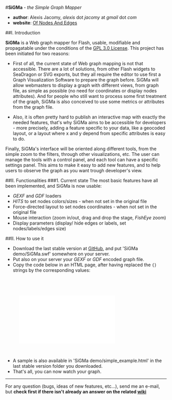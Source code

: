 #**SiGMa** - *the Simple Graph Mapper*

- **author**: Alexis Jacomy, *alexis* dot *jacomy* at *gmail* dot *com*
- **website**: [Of Nodes And Edges](http://www.ofnodesandedges.com)

##I. Introduction

**SiGMa** is a Web graph mapper for Flash, usable, modifiable and propagatable under the conditions of the [GPL 3.0 License](http://www.gnu.org/licenses/gpl.html "GPL 3.0 license"). This project has been initiated for two reasons:

* First of all, the current state of Web graph mapping is not that accessible. There are a lot of solutions, from other Flash widgets to SeaDragon or SVG exports, but they all require the editor to use first a Graph Visualization Software to prepare the graph before. SiGMa will allow webmasters to display a graph with different views, from graph file, as simple as possible (no need for coordinates or display nodes attributes). And for people who still want to process some first treatment of the graph, SiGMa is also conceived to use some metrics or attributes from the graph file.

* Also, it is often pretty hard to publish an interactive map with exactly the needed features, that's why SiGMa aims to be accessible for developers - more precisely, adding a feature specific to your data, like a geocoded layout, or a layout where x and y depend from specific attributes is easy to do.

Finally, SiGMa's interface will be oriented along different tools, from the simple zoom to the filters, through other visualizations, etc. The user can manage the tools with a control panel, and each tool can have a specific settings panel. This aims to make it easy to add new features, and to help users to observe the graph as you want trough developer's view.

##II. Functionalities
###1. Current state
The most basic features have all been implemented, and SiGMa is now usable:

* *GEXF* and *GDF* loaders
* *HITS* to set nodes colors/sizes - when not set in the original file
* Force-directed layout to set nodes coordinates - when not set in the original file
* Mouse interaction (zoom in/out, drag and drop the stage, *FishEye* zoom)
* Display parameters (display/ hide edges or labels, set nodes/labels/edges size)

##II. How to use it
* Download the last stable version at [GitHub](http://www.github.com/jacomyal/SiGMa/downloads), and put 'SiGMa demo/SiGMa.swf' somewhere on your server.
* Put also on your server your *GEXF* or *GDF* encoded graph file.
* Copy the code below in an HTML page, after having replaced the `{}` strings by the corresponding values:
<code>
      <object width="{width of SiGMa}" height="{height of SiGMa}" id="SiGMa">
      <param name="movie" value="{path of SiGMa.swf}?filePath={path of the graph}" />
      <param name="allowScriptAccess" value="always" />
      <embed src="{path of SiGMa.swf}?filePath={path of the graph}" allowScriptAccess="always" width="{width of SiGMa}" height="{height of SiGMa}">
      </embed>
      </object>
</code>

* A sample is also available in 'SiGMa demo/simple_example.html' in the last stable version folder you downloaded.
* That's all, you can now watch your graph.

* * * *

For any question (bugs, ideas of new features, etc...), send me an e-mail, but **check first if there isn't already an answer on the related [wiki](http://wiki.github.com/jacomyal/SiGMa/ "SiGMa GitHub wiki")**